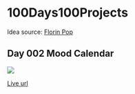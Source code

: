 # 100Days100Projects

Idea source: [Florin Pop](https://www.florin-pop.com/blog/2019/09/100-days-100-projects/)

## Day 002 Mood Calendar

![](./screenshots/active.gif)

[Live url](https://laurenxx-random-recipe-generator.netlify.app/)
